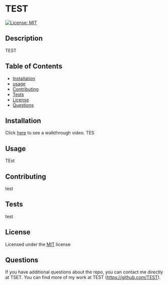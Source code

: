 
  # TEST  

  [![License: MIT](https://img.shields.io/badge/license-MIT-brightgreen.svg)](https://choosealicense.com/licenses/mit/)
  

  ## Description
  TEST
  



  ## Table of Contents
  - [Installation](#installation)
  - [usage](#usage)
  - [Contributing](#contributing)
  - [Tests](#tests)
  - [License](#license)
  - [Questions](#questions)
 



  ## Installation
  Click [here](https://drive.google.com/file/d/1X2eI7_ovsnll62cR3eTkquUjK4zZf8he/view) to see a walkthrough video.
  TES
 





  ## Usage
  TEst
  





  ## Contributing
  test






  ## Tests
  test
 




  ## License
  Licensed under the [MIT](https://choosealicense.com/licenses/mit/) license

  



  ## Questions
  If you have additional questions about the repo, you can contact me directly at TSET. You can find more of my work at TEST (https://github.com/TEST).
 


    